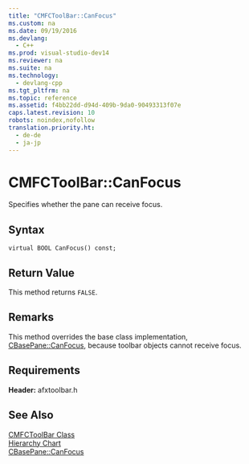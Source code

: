 ```yaml
---
title: "CMFCToolBar::CanFocus"
ms.custom: na
ms.date: 09/19/2016
ms.devlang: 
  - C++
ms.prod: visual-studio-dev14
ms.reviewer: na
ms.suite: na
ms.technology: 
  - devlang-cpp
ms.tgt_pltfrm: na
ms.topic: reference
ms.assetid: f4bb22dd-d94d-409b-9da0-90493313f07e
caps.latest.revision: 10
robots: noindex,nofollow
translation.priority.ht: 
  - de-de
  - ja-jp
---
```

# CMFCToolBar::CanFocus
Specifies whether the pane can receive focus.  
  
## Syntax  
  
```  
virtual BOOL CanFocus() const;  
```  
  
## Return Value  
 This method returns `FALSE`.  
  
## Remarks  
 This method overrides the base class implementation, [CBasePane::CanFocus](../vs140/CBasePane--CanFocus.md), because toolbar objects cannot receive focus.  
  
## Requirements  
 **Header:** afxtoolbar.h  
  
## See Also  
 [CMFCToolBar Class](../Topic/CMFCToolBar%20Class.md)   
 [Hierarchy Chart](../vs140/Hierarchy-Chart.md)   
 [CBasePane::CanFocus](../vs140/CBasePane--CanFocus.md)